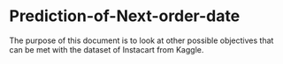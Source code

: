 # Prediction-of-Next-order-date

The purpose of this document is to look at other possible objectives that can be met with the dataset of Instacart from Kaggle.

